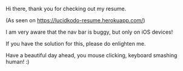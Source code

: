 Hi there, thank you for checking out my resume. 

(As seen on https://lucidkodo-resume.herokuapp.com/)

I am very aware that the nav bar is buggy, but only on iOS devices! 

If you have the solution for this, please do enlighten me. 

Have a beautiful day ahead, you mouse clicking, keyboard smashing human! :)
